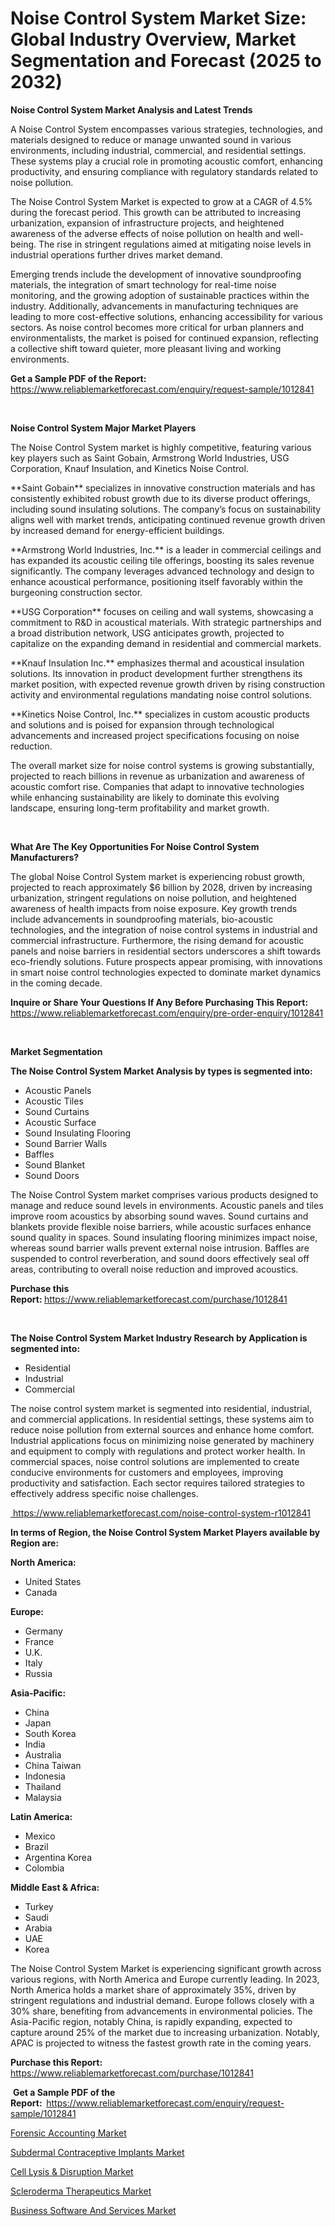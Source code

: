 <p><h1>Noise Control System Market Size: Global Industry Overview, Market Segmentation and Forecast (2025 to 2032)</h1></p><p><strong>Noise Control System Market Analysis and Latest Trends</strong></p>
<p><p>A Noise Control System encompasses various strategies, technologies, and materials designed to reduce or manage unwanted sound in various environments, including industrial, commercial, and residential settings. These systems play a crucial role in promoting acoustic comfort, enhancing productivity, and ensuring compliance with regulatory standards related to noise pollution.</p><p>The Noise Control System Market is expected to grow at a CAGR of 4.5% during the forecast period. This growth can be attributed to increasing urbanization, expansion of infrastructure projects, and heightened awareness of the adverse effects of noise pollution on health and well-being. The rise in stringent regulations aimed at mitigating noise levels in industrial operations further drives market demand. </p><p>Emerging trends include the development of innovative soundproofing materials, the integration of smart technology for real-time noise monitoring, and the growing adoption of sustainable practices within the industry. Additionally, advancements in manufacturing techniques are leading to more cost-effective solutions, enhancing accessibility for various sectors. As noise control becomes more critical for urban planners and environmentalists, the market is poised for continued expansion, reflecting a collective shift toward quieter, more pleasant living and working environments.</p></p>
<p><strong>Get a Sample PDF of the Report:&nbsp;</strong> <a href="https://www.reliablemarketforecast.com/enquiry/request-sample/1012841?utm_campaign=1134&utm_medium=2&utm_source=Github&utm_content=ia&utm_term=06032025&utm_id=noise-control-system">https://www.reliablemarketforecast.com/enquiry/request-sample/1012841</a></p>
<p>&nbsp;</p>
<p><strong>Noise Control System Major Market Players</strong></p>
<p><p>The Noise Control System market is highly competitive, featuring various key players such as Saint Gobain, Armstrong World Industries, USG Corporation, Knauf Insulation, and Kinetics Noise Control. </p><p>**Saint Gobain** specializes in innovative construction materials and has consistently exhibited robust growth due to its diverse product offerings, including sound insulating solutions. The company’s focus on sustainability aligns well with market trends, anticipating continued revenue growth driven by increased demand for energy-efficient buildings.</p><p>**Armstrong World Industries, Inc.** is a leader in commercial ceilings and has expanded its acoustic ceiling tile offerings, boosting its sales revenue significantly. The company leverages advanced technology and design to enhance acoustical performance, positioning itself favorably within the burgeoning construction sector.</p><p>**USG Corporation** focuses on ceiling and wall systems, showcasing a commitment to R&D in acoustical materials. With strategic partnerships and a broad distribution network, USG anticipates growth, projected to capitalize on the expanding demand in residential and commercial markets.</p><p>**Knauf Insulation Inc.** emphasizes thermal and acoustical insulation solutions. Its innovation in product development further strengthens its market position, with expected revenue growth driven by rising construction activity and environmental regulations mandating noise control solutions.</p><p>**Kinetics Noise Control, Inc.** specializes in custom acoustic products and solutions and is poised for expansion through technological advancements and increased project specifications focusing on noise reduction.</p><p>The overall market size for noise control systems is growing substantially, projected to reach billions in revenue as urbanization and awareness of acoustic comfort rise. Companies that adapt to innovative technologies while enhancing sustainability are likely to dominate this evolving landscape, ensuring long-term profitability and market growth.</p></p>
<p>&nbsp;</p>
<p><strong>What Are The Key Opportunities For Noise Control System Manufacturers?</strong></p>
<p><p>The global Noise Control System market is experiencing robust growth, projected to reach approximately $6 billion by 2028, driven by increasing urbanization, stringent regulations on noise pollution, and heightened awareness of health impacts from noise exposure. Key growth trends include advancements in soundproofing materials, bio-acoustic technologies, and the integration of noise control systems in industrial and commercial infrastructure. Furthermore, the rising demand for acoustic panels and noise barriers in residential sectors underscores a shift towards eco-friendly solutions. Future prospects appear promising, with innovations in smart noise control technologies expected to dominate market dynamics in the coming decade.</p></p>
<p><strong>Inquire or Share Your Questions If Any Before Purchasing This Report:</strong> <a href="https://www.reliablemarketforecast.com/enquiry/pre-order-enquiry/1012841?utm_campaign=1134&utm_medium=2&utm_source=Github&utm_content=ia&utm_term=06032025&utm_id=noise-control-system">https://www.reliablemarketforecast.com/enquiry/pre-order-enquiry/1012841</a></p>
<p>&nbsp;</p>
<p><strong>Market Segmentation</strong></p>
<p><strong>The Noise Control System Market Analysis by types is segmented into:</strong></p>
<p><ul><li>Acoustic Panels</li><li>Acoustic Tiles</li><li>Sound Curtains</li><li>Acoustic Surface</li><li>Sound Insulating Flooring</li><li>Sound Barrier Walls</li><li>Baffles</li><li>Sound Blanket</li><li>Sound Doors</li></ul></p>
<p><p>The Noise Control System market comprises various products designed to manage and reduce sound levels in environments. Acoustic panels and tiles improve room acoustics by absorbing sound waves. Sound curtains and blankets provide flexible noise barriers, while acoustic surfaces enhance sound quality in spaces. Sound insulating flooring minimizes impact noise, whereas sound barrier walls prevent external noise intrusion. Baffles are suspended to control reverberation, and sound doors effectively seal off areas, contributing to overall noise reduction and improved acoustics.</p></p>
<p><strong>Purchase this Report:&nbsp;</strong><a href="https://www.reliablemarketforecast.com/purchase/1012841?utm_campaign=1134&utm_medium=2&utm_source=Github&utm_content=ia&utm_term=06032025&utm_id=noise-control-system">https://www.reliablemarketforecast.com/purchase/1012841</a></p>
<p>&nbsp;</p>
<p><strong>The Noise Control System Market Industry Research by Application is segmented into:</strong></p>
<p><ul><li>Residential</li><li>Industrial</li><li>Commercial</li></ul></p>
<p><p>The noise control system market is segmented into residential, industrial, and commercial applications. In residential settings, these systems aim to reduce noise pollution from external sources and enhance home comfort. Industrial applications focus on minimizing noise generated by machinery and equipment to comply with regulations and protect worker health. In commercial spaces, noise control solutions are implemented to create conducive environments for customers and employees, improving productivity and satisfaction. Each sector requires tailored strategies to effectively address specific noise challenges.</p></p>
<p><a href="https://www.reliablemarketforecast.com/noise-control-system-r1012841?utm_campaign=1134&utm_medium=2&utm_source=Github&utm_content=ia&utm_term=06032025&utm_id=noise-control-system">&nbsp;https://www.reliablemarketforecast.com/noise-control-system-r1012841</a></p>
<p><strong>In terms of Region, the Noise Control System Market Players available by Region are:</strong></p>
<p>
    <p> <strong> North America: </strong>
        <ul>
            <li>United States</li>
            <li>Canada</li>
        </ul>
        </p> 
    <p> <strong> Europe: </strong>
        <ul>
            <li>Germany</li>
            <li>France</li>
            <li>U.K.</li>
            <li>Italy</li>
            <li>Russia</li>
        </ul>
        </p> 
    <p> <strong> Asia-Pacific: </strong>
        <ul>
            <li>China</li>
            <li>Japan</li>
            <li>South Korea</li>
            <li>India</li>
            <li>Australia</li>
            <li>China Taiwan</li>
            <li>Indonesia</li>
            <li>Thailand</li>
            <li>Malaysia</li>
        </ul>
        </p> 
    <p> <strong> Latin America: </strong>
        <ul>
            <li>Mexico</li>
            <li>Brazil</li>
            <li>Argentina Korea</li>
            <li>Colombia</li>
        </ul>
        </p> 
    <p> <strong> Middle East & Africa: </strong>
        <ul>
            <li>Turkey</li>
            <li>Saudi</li>
            <li>Arabia</li>
            <li>UAE</li>
            <li>Korea</li>
        </ul>
    </p>
    </p>
<p><p>The Noise Control System Market is experiencing significant growth across various regions, with North America and Europe currently leading. In 2023, North America holds a market share of approximately 35%, driven by stringent regulations and industrial demand. Europe follows closely with a 30% share, benefiting from advancements in environmental policies. The Asia-Pacific region, notably China, is rapidly expanding, expected to capture around 25% of the market due to increasing urbanization. Notably, APAC is projected to witness the fastest growth rate in the coming years.</p></p>
<p><strong>Purchase this Report: </strong><a href="https://www.reliablemarketforecast.com/purchase/1012841?utm_campaign=1134&utm_medium=2&utm_source=Github&utm_content=ia&utm_term=06032025&utm_id=noise-control-system">https://www.reliablemarketforecast.com/purchase/1012841</a></p>
<p>&nbsp;<strong>Get a Sample PDF of the Report:&nbsp;&nbsp;</strong><a href="https://www.reliablemarketforecast.com/enquiry/request-sample/1012841?utm_campaign=1134&utm_medium=2&utm_source=Github&utm_content=ia&utm_term=06032025&utm_id=noise-control-system">https://www.reliablemarketforecast.com/enquiry/request-sample/1012841</a></p>
<p><strong></strong></p>
<p><p><a href="https://github.com/kuziaaring40/Market-Research-Report-List-1/blob/main/forensic-accounting-market.md?utm_campaign=1134&utm_medium=2&utm_source=Github&utm_content=ia&utm_term=06032025&utm_id=noise-control-system">Forensic Accounting Market</a></p><p><a href="https://github.com/hoganemken50/Market-Research-Report-List-1/blob/main/subdermal-contraceptive-implants-market.md?utm_campaign=1134&utm_medium=2&utm_source=Github&utm_content=ia&utm_term=06032025&utm_id=noise-control-system">Subdermal Contraceptive Implants Market</a></p><p><a href="https://github.com/bauzolesco/Market-Research-Report-List-1/blob/main/cell-lysis-disruption-market.md?utm_campaign=1134&utm_medium=2&utm_source=Github&utm_content=ia&utm_term=06032025&utm_id=noise-control-system">Cell Lysis & Disruption Market</a></p><p><a href="https://github.com/alablisepah/Market-Research-Report-List-1/blob/main/scleroderma-therapeutics-market.md?utm_campaign=1134&utm_medium=2&utm_source=Github&utm_content=ia&utm_term=06032025&utm_id=noise-control-system">Scleroderma Therapeutics Market</a></p><p><a href="https://github.com/keeniielokl/Market-Research-Report-List-1/blob/main/business-software-and-services-market.md?utm_campaign=1134&utm_medium=2&utm_source=Github&utm_content=ia&utm_term=06032025&utm_id=noise-control-system">Business Software And Services Market</a></p></p>